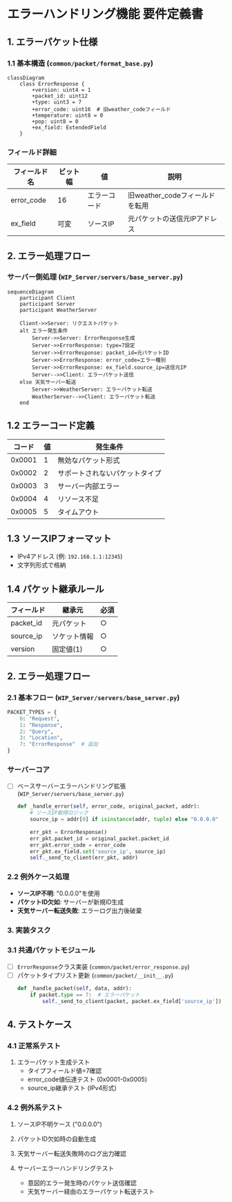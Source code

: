 # エラーハンドリング機能 要件定義書

## 1. エラーパケット仕様
### 1.1 基本構造 (`common/packet/format_base.py`)
```mermaid
classDiagram
    class ErrorResponse {
        +version: uint4 = 1
        +packet_id: uint12
        +type: uint3 = 7
        +error_code: uint16  # 旧weather_codeフィールド
        +temperature: uint8 = 0
        +pop: uint8 = 0
        +ex_field: ExtendedField
    }
```

### フィールド詳細
| フィールド名   | ビット幅 | 値            | 説明 |
|----------------|----------|---------------|------|
| error_code     | 16       | エラーコード  | 旧weather_codeフィールドを転用 |
| ex_field       | 可変     | ソースIP      | 元パケットの送信元IPアドレス |

## 2. エラー処理フロー
### サーバー側処理 (`WIP_Server/servers/base_server.py`)
```mermaid
sequenceDiagram
    participant Client
    participant Server
    participant WeatherServer

    Client->>Server: リクエストパケット
    alt エラー発生条件
        Server->>Server: ErrorResponse生成
        Server->>ErrorResponse: type=7設定
        Server->>ErrorResponse: packet_id=元パケットID
        Server->>ErrorResponse: error_code=エラー種別
        Server->>ErrorResponse: ex_field.source_ip=送信元IP
        Server-->>Client: エラーパケット送信
    else 天気サーバー転送
        Server->>WeatherServer: エラーパケット転送
        WeatherServer-->>Client: エラーパケット転送
    end
```

## 1.2 エラーコード定義
| コード | 値 | 発生条件 |
|--------|----|----------|
| 0x0001 | 1 | 無効なパケット形式 |
| 0x0002 | 2 | サポートされないパケットタイプ |
| 0x0003 | 3 | サーバー内部エラー |
| 0x0004 | 4 | リソース不足 |
| 0x0005 | 5 | タイムアウト |

## 1.3 ソースIPフォーマット
- IPv4アドレス (例: `192.168.1.1:12345`)
- 文字列形式で格納

## 1.4 パケット継承ルール
| フィールド | 継承元 | 必須 |
|------------|--------|------|
| packet_id | 元パケット | ○ |
| source_ip | ソケット情報 | ○ |
| version | 固定値(1) | ○ |

## 2. エラー処理フロー
### 2.1 基本フロー (`WIP_Server/servers/base_server.py`)
  ```python
  PACKET_TYPES = {
      0: "Request",
      1: "Response",
      2: "Query",
      3: "Location",
      7: "ErrorResponse"  # 追加
  }
  ```

### サーバーコア
- [ ] ベースサーバーエラーハンドリング拡張 (`WIP_Server/servers/base_server.py`)
  ```python
  def _handle_error(self, error_code, original_packet, addr):
      # ソースIP取得ロジック
      source_ip = addr[0] if isinstance(addr, tuple) else "0.0.0.0"
      
      err_pkt = ErrorResponse()
      err_pkt.packet_id = original_packet.packet_id
      err_pkt.error_code = error_code
      err_pkt.ex_field.set('source_ip', source_ip)
      self._send_to_client(err_pkt, addr)
  ```
  
### 2.2 例外ケース処理
- **ソースIP不明**: "0.0.0.0"を使用
- **パケットID欠如**: サーバーが新規ID生成
- **天気サーバー転送失敗**: エラーログ出力後破棄

### 3. 実装タスク
### 3.1 共通パケットモジュール
- [ ] `ErrorResponse`クラス実装 (`common/packet/error_response.py`)
- [ ] パケットタイプリスト更新 (`common/packet/__init__.py`)
  ```python
  def _handle_packet(self, data, addr):
      if packet.type == 7:  # エラーパケット
          self._send_to_client(packet, packet.ex_field['source_ip'])
  ```

## 4. テストケース
### 4.1 正常系テスト
1. エラーパケット生成テスト
   - タイプフィールド値=7確認
   - error_code値伝達テスト (0x0001-0x0005)
   - source_ip継承テスト (IPv4形式)

### 4.2 例外系テスト
1. ソースIP不明ケース ("0.0.0.0")
2. パケットID欠如時の自動生成
3. 天気サーバー転送失敗時のログ出力確認

2. サーバーエラーハンドリングテスト
   - 意図的エラー発生時のパケット送信確認
   - 天気サーバー経由のエラーパケット転送テスト